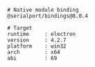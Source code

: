     # Native module binding
    @serialport/bindings@8.0.4
    
    # Target
    runtime     : electron 
    version     : 4.2.7
    platform    : win32
    arch        : x64
    abi         : 69

